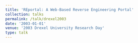 ```yaml
---
title: 'REportal: A Web-Based Reverse Engineering Portal'
collection: talks
permalink: /talk/drexel2003
date: '2003-01-01'
venue: '2003 Drexel University Research Day'
type: talk
---
```


